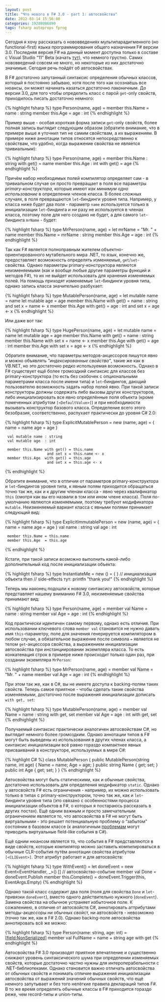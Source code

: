 ```yaml
---
layout: post
title: "Что нового в F# 3.0 - part 1: автосвойства"
date: 2012-03-14 15:56:08
categories: 19288086890
tags: fsharp autoprops fprog
---
```

Сегодня я хочу рассказать о нововведениях мультипарадигменного (но functional-first) языка программирования общего назначения F# версии 3.0. Последняя версия F# на данный момент доступна только в составе с Visual Studio “11” Beta (качать [тут](http://www.microsoft.com/visualstudio/11/en-us)), что немного грустно. Самих нововведений совсем не много, но некоторые из них достаточно значимые. Сегодня речь пойдёт об автосвойствах.

В F# достаточно запутанный синтаксис определения обычных классов, который я постоянно забываю, хотя после того как осознаёшь все нюансы, он может начинать казаться достаточно лаконичным. До версии 3.0, для того чтобы определить класс с парой `get`-only свойств, приходилось писать достаточно немного:

{% highlight fsharp %}
type Person(name, age) =
     member this.Name = name : string
     member this.Age  = age  : int
{% endhighlight %}

Пример выше - особая короткая форма записи `get`-only свойств, более полная запись выглядит следующим образом (обратите внимание, что в примере выше я уточнил тип не самим свойствам, а их выражениям. В примере ниже аннотации типов относятся непосредственно к свойствам, что удобно, когда выражение свойства не является тривиальным):

{% highlight fsharp %}
type Person(name, age) =
     member this.Name : string with get() = name 
     member this.Age  : int    with get() = age
{% endhighlight %}

Причём набор необходимых полей компилятор определяет сам - в тривиальном случае он просто превращает в поля все параметры *primary-конструктора*, которые имеют *как минимум одно использование* в определении членов класса. В более сложных случаях, в поля превращаются `let`-биндинги уровня типа. Например, у класса ниже будет два поля - параметр `name` используется только в инициализации `let`-биндинга и ни разу не используется в членах класса, поэтому поле для него создано не будет, а для самого `let`-биндинга `mrName` - будет:

{% highlight fsharp %}
type MrPerson(name, age) =
     let mrName = "Mr. " + name
     member this.Name = mrName : string
     member this.Age  = age    : int
{% endhighlight %}

Так как F# является полноправным жителем объектно-ориентированного мутабельного мира .NET, то язык, конечно же, предоставляет возможность определять изменяемые, `get`/`set`-свойства. Однако параметры primary-конструктора являются неизменяемыми (как и вообще любые другие параметры функций и методов F#), то их не выйдет использовать для хранения изменяемых полей. На помощь приходят изменяемые `let`-биндинги уровня типа, однако запись класса значительно разбухает:

{% highlight fsharp %}
type MutablePerson(name, age) =
     let mutable name = name
     let mutable age  = age
     member this.Name with get() = name : string
                       and set x = name <- x
     member this.Age  with get() = age  : int
                       and set x = age <- x
{% endhighlight %}

Или даже вот так:

{% highlight fsharp %}
type HugePerson(name, age) =
     let mutable name = name
     let mutable age  = age
     member this.Name with get() = name : string
     member this.Name with set x = name <- x
     member this.Age  with get() = age  : int
     member this.Age  with set x = age <- x
{% endhighlight %}

Обратите внимание, что параметры методов-акцессоров пишутся явно и можно объявлять *"индексированные свойства"*, такие же как в VB.NET, но это достаточно редко используемая возможность. Однако в F# существует ещё более громоздкий синтаксис для классов без primary-конструктора (то есть без скобочек с опциональными параметрами класса после имени типа) и `let`-биндингов, дающий пользователю возможность задать набор полей явно. При такой записи конструкторы должны содержать либо вызовы других конструкторов, либо инициализировать все явно определённые поля объекта (кроме помеченных атрибутом `[<DefaultValue>]`) и при необходимости вызывать конструктор базового класса. Определение всего этого безобразия, соответственно, распухает практически до уровня C# 2.0:

{% highlight fsharp %}
type ExplicitMutablePerson =
     new (name, age) = { name = name
                         age  = age  }

     val mutable name : string
     val mutable age  : int

     member this.Name with get() = this.name
                       and set x = this.name <- x
     member this.Age  with get() = this.age
                       and set x = this.age <- x
{% endhighlight %}

Обратите внимание, что в отличии от параметров primary-конструктора и `let`-биндингов уровня типа, к явным полям приходится обращаться точно так же, как и к другим членам класса - явно через квалификатор `this` (смотря как вы его назвали в том или ином члене класса). Поля по-умолчанию являются изменяемыми, поэтому требуют модификатора `mutable`. Неизменяемый вариант класса с явными полями принимает следующий вид:

{% highlight fsharp %}
type ExplicitImmutablePerson =
     new (name, age) = { name = name
                         age  = age }
     val name : string
     val age  : int

     member this.Name = this.name
     member this.Age  = this.age
{% endhighlight %}

Кстати, при такой записи возможно выполнить какой-либо дополнительный код после инициализации объекта:

{% highlight fsharp %}
type InstantiateMe =
     new () = { } // инициализация объекта
              then // side-effects тут:
                printfn "thank you!"
{% endhighlight %}

Теперь мы наконец подошли к новому синтаксису автосвойств, которые представляет нашему вниманию F# 3.0, неизменяемые свойства принимают вид:

{% highlight fsharp %}
type Person(name, age) =
     member val Name = name : string
     member val Age  = age  : int
{% endhighlight %}

Код практически идентичен самому первому, однако есть отличия. При использовании ключевого слова `member val` становится не нужно давать имя `this`-параметру, поле для значения генерируется компилятором в любом случае, а обязательное выражение после символа `=` является не телом `get`-акцессора свойства, а выражением инициализации автосвойства при инстанциировании экземпляра класса. То есть конкатенация строк в примере ниже происходит только один раз, при создании экземпляра `MrPerson`:

{% highlight fsharp %}
type MrPerson(name, age) =
     member val Name = "Mr. " + name
     member val Age  = age  : int
{% endhighlight %}

При этом так же, как в C#, вы не имеете доступа к backing-полям таких свойств. Теперь самое приятное - чтобы сделать такие свойства изменяемыми, достаточно после выражения инициализации дописать `with get, set`:

{% highlight fsharp %}
type MutablePerson(name, age) =
     member val Name = name : string with get, set
     member val Age  = age  : int    with get, set
{% endhighlight %}

Получаемый синтаксис практически аналогичен автосвойствам C#, но выглядит немного более громоздким. Однако аннотации типов в F# могут быть выведены из использования в других членах класса, а синтаксис инициализации всё равно гораздо компактнее явных присваиваний в конструкторе, используемых в мире C#:

{% highlight C# %}
class MutablePerson {
  public MutablePerson(string name, int age) {
    Name = name;
    Age = age;
  }
  public string Name { get; set; }
  public int    Age  { get; set; }
}
{% endhighlight %}

Автосвойства могут быть статическими, как и обычные свойства, достаточно использовать для определения модификатор `static`. Однако у автосвойств F# есть ограничения - например, их можно использовать только в типах с primary-конструктором, точно так же, как и `let`-биндинги уровня типа (это связано с особенностями процесса инициализации объектов в F#, о которых я постараюсь рассказать в других постах). Ещё одним важным и просто замечательным ограничением является то, что автосвойства в F# не могут быть виртуальными - это решает потенциальную проблему о “забытом” состоянии в базовом классе (к аналогичным [проблемам](http://blogs.msdn.com/b/samng/archive/2007/11/26/virtual-events-in-c.aspx) могут приводить виртуальные field-like события в C#).

Ещё одним нюансом является то, что события в F# представляются в виде свойств, которые компилятор можно заставить компилироваться в обычные CLR-события путём аннотации свойства атрибутом `[<CLIEvent>]`. Этот атрибут работает и для автосвойств:

{% highlight fsharp %}
type WithEvent() =
     let doneEvent = new Event<EventHandler, _>()
     [<CLIEvent>] // автосвойство-событие
     member val Done = doneEvent.Publish
     member this.Complete() =
       doneEvent.Trigger(this, EventArgs.Empty)
{% endhighlight %}

Однако такой класс содержит два поля (поля для свойства `Done` и `let`-привязки `doneEvent`), вместо одного действительно нужного (`doneEvent`). Замена свойства на обычное устраняет избыточное поле. К сожалениею, в отличие от автосвойств C#, аннотировать аттрибутами методы-акцессоры ни обычных свойст, ни автосвойств - невозможно (точно так же, как в F# 2.0). Однако backing-поле автосвойства аннотировать всё же можно:

{% highlight fsharp %}
type Person(name: string, age: int) =
     [<field:NonSerialized>]
     member val FullName = name + string age with get
{% endhighlight %}

Автосвойства F# 3.0 производят приятное впечатление и существенно снижают уровень синтаксического шума при определении изменяемых свойств, которые достаточно частно нужны для интероперабельности с .NET-библиотеками. Однако становится важно отличать автосвойства от обычных свойств и понимать отличие выражения инициализации автосвойства от выражений значений обычных свойств, что ещё немного запутывает и без того нелёгкие правила деклараций типов F#. В то же время определять обычные классы в F# приходится гораздо реже, чем record-типы и union-типы.
